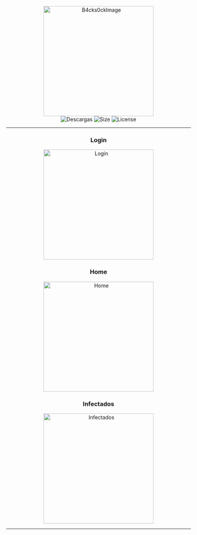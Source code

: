 <div id="image" align="center">
  <img src="https://raw.githubusercontent.com/alk4x/alk4x/main/assets/cube.png" alt="B4cks0ckImage" height="300">
</div>

<div id="badges" align="center">
  <img src="https://img.shields.io/github/downloads/c0br40x/b4cks0ck/total?label=Downloads" alt="Descargas">
  <img src="https://img.shields.io/github/repo-size/c0br40x/b4cks0ck?label=Size" alt="Size">
  <img src="https://img.shields.io/badge/License-MIT-red" alt="License">
</div>

---

<div id="captures" align="center">
  <h3>Login</h3>
  <img src="https://media.discordapp.net/attachments/858862104709693490/933539886940692480/unknown.png?width=1032&height=559" alt="Login" height="300">
  <h3>Home</h3>
  <img src="https://media.discordapp.net/attachments/858862104709693490/933540006444793936/unknown.png?width=1030&height=559" alt="Home" height="300">
  <h3>Infectados</h3>
  <img src="https://media.discordapp.net/attachments/858862104709693490/933540197621170176/unknown.png?width=1037&height=559" alt="Infectados" height="300">
</div>

---


